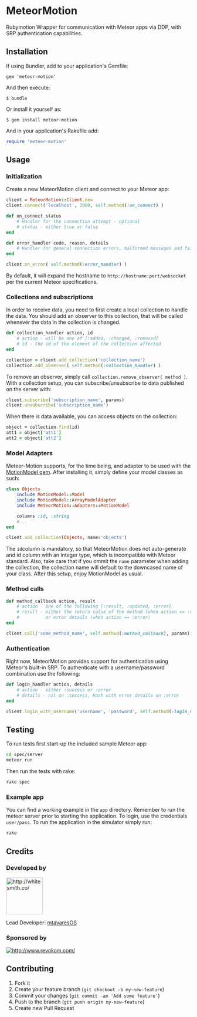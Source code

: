 # MeteorMotion

Rubymotion Wrapper for communication with Meteor apps via DDP, with SRP authentication capabilities.

## Installation

If using Bundler, add to your application's Gemfile:

    gem 'meteor-motion'

And then execute:

    $ bundle

Or install it yourself as:

    $ gem install meteor-motion
    
And in your application's Rakefile add:

```ruby
require 'meteor-motion'
```

## Usage

### Initialization

Create a new MeteorMotion client and connect to your Meteor app:

```ruby
client = MeteorMotion::Client.new
client.connect('localhost', 3000, self.method(:on_connect) )

def on_connect status
    # Handler for the connection attempt - optional
    # status - either true or false
end

def error_handler code, reason, details
    # Handler for general connection errors, malformed messages and failed subscriptions
end

client.on_error( self.method(:error_handler) )
```

By default, it will expand the hostname to ```http://hostname:port/websocket``` per the current Meteor specifications.

### Collections and subscriptions

In order to receive data, you need to first create a local collection to handle the data. You should add an observer to this collection, that will be called whenever the data in the collection is changed.

```ruby
def collection_handler action, id
    # action - will be one of [:added, :changed, :removed]
    # id - the id of the element of the collection affected
end

collection = client.add_collection('collection_name')
collection.add_observer( self.method(:collection_handler) )
```

To remove an observer, simply call ```collection.remove_observer( method )```. With a collection setup, you can subscribe/unsubscribe to data published on the server with:

```ruby
client.subscribe('subscription_name', params)
client.unsubscribe('subscription_name')
```

When there is data available, you can access objects on the collection:

```ruby
object = collection.find(id)
att1 = object['att1']
att2 = object['att2']
```

### Model Adapters
Meteor-Motion supports, for the time being, and adapter to be used with the [MotionModel gem](https://github.com/sxross/MotionModel). After installing it, simply define your model classes as such:

```ruby
class Objects
    include MotionModel::Model
    include MotionModel::ArrayModelAdapter
    include MeteorMotion::Adapters::MotionModel

    columns :id, :string
    #...
end

client.add_collection(Objects, name='objects')

```

The ```id```column is mandatory, so that MeteorMotion does not auto-generate and id column with an integer type, which is incompatible with Meteor standard. Also, take care that if you ommit the ```name``` parameter when adding the collection, the collection name will default to the downcased name of your class. After this setup, enjoy MotionModel as usual.

### Method calls

```ruby
def method_callback action, result
    # action - one of the following [:result, :updated, :error]
    # result - either the return value of the method (when action == :result) 
    #          or error details (when action == :error)
end

client.call('some_method_name', self.method(:method_callback), params)
```

### Authentication

Right now, MeteorMotion provides support for authentication using Meteor's built-in SRP. To authenticate with a username/password combination use the following:

```ruby
def login_handler action, details
    # action - either :success or :error
    # details - nil on :success, Hash with error details on :error 
end

client.login_with_username('username', 'password', self.method(:login_handler))
```

## Testing

To run tests first start-up the included sample Meteor app:

```bash
cd spec/server
meteor run
```

Then run the tests with rake:

```bash
rake spec
```

### Example app

You can find a working example in the ```app``` directory. Remember to run the meteor server prior to starting the application. To login, use the credentials ```user/pass```. To run the application in the simulator simply run:

```bash
rake
```

## Credits
### Developed by
<a href="http://whitesmith.co/">
    <img src="http://www.whitesmith.co/assets/logo-whitesmith-4109176a79f86b9ca4b8022d6dcab3bb.png" alt="http://whitesmith.co/" height=100px />
</a>

Lead Developer: [mtavaresOS](https://github.com/mtavaresOS)

### Sponsored by
<a href="http://www.revokom.com/">
    <img src="http://www.revokom.com/img/logo_banner.png" alt="http://www.revokom.com/"/>
</a>



## Contributing

1. Fork it
2. Create your feature branch (`git checkout -b my-new-feature`)
3. Commit your changes (`git commit -am 'Add some feature'`)
4. Push to the branch (`git push origin my-new-feature`)
5. Create new Pull Request
